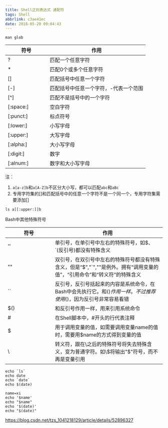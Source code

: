 ```yaml
---
title: Shell正则表达式 通配符
tags: Shell
abbrlink: c3ae41ec
date: 2018-05-20 09:04:43
---
```


<style>
table th:nth-of-type(1){
width: 30%;
}
table th:nth-of-type(2){
width: 70%;
}
</style>

```
man glob
```

|符号 |作用 |
|--  |  --|
|?   | 匹配一个任意字符|
|*   | 匹配0个或多个任意字符|
|[]  | 匹配括号中任意一个字符|
|[-] | 匹配括号中任意一个字符，-代表一个范围|
|[^] | 匹配不是括号中的一个字符|
|[:space:] | 空白字符|
|[:punct:] | 标点符号|
|[:lower:] | 小写字母|
|[:upper:] | 大写字母|
|[:alpha:] | 大小写字母|
|[:digit:] | 数字|
|[:alnum:] | 数字和大小写字母|

注：
1. `a[a-z]b`和`a[A-Z]b`不区分大小写，都可以匹配`abc`和`aBc`
2. 专用字符集的[]和匹配括号中的任意一个字符不是一个同一个，专用字符集需要添加[]

```
ls a[[:upper:]]b
```


Bash中其他特殊符号

|符号 |作用 |
|--| --|
|''| 单引号，在单引号中左右的特殊符号，如$、`(反引号)都没有特殊含义|
|""| 双引号，在双引号中左右的特殊符号都没有特殊含义，但是“$”,"`","\"是例外。拥有“调用变量的值”，“引用命令”和“转义符”的特殊含义|
|``| 反引号，反引号括起来的内容是系统命令，在Bash中会先执行它。和$()作用一样。不过推荐使用$()，因为反引号非常容易看错|
|$() |和反引号作用一样，用来引用系统命令|
|# |在Shell脚本中，#开头的行代表注释|
|$ |用于调用变量的值，如需要调用变量name的值时，需要用$name的方式得到变量的值|
|\ |转义符，跟在\之后的特殊符号将失去特殊含义，变为普通字符。如\\\$将输出"$"符号，而不再是变量引用|

```
echo `ls`
echo date
echo `date`
echo $(date)

name=xi
echo '$name'
echo "$name"
echo '$(date)'
echo "$(date)"
```


https://blog.csdn.net/tzs_1041218129/article/details/52896327